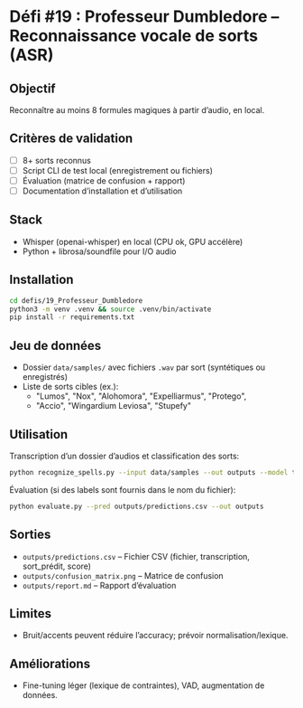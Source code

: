 # Défi #19 : Professeur Dumbledore – Reconnaissance vocale de sorts (ASR)

## Objectif
Reconnaître au moins 8 formules magiques à partir d’audio, en local.

## Critères de validation
- [ ] 8+ sorts reconnus
- [ ] Script CLI de test local (enregistrement ou fichiers)
- [ ] Évaluation (matrice de confusion + rapport)
- [ ] Documentation d’installation et d’utilisation

## Stack
- Whisper (openai-whisper) en local (CPU ok, GPU accélère)
- Python + librosa/soundfile pour I/O audio

## Installation
```bash
cd defis/19_Professeur_Dumbledore
python3 -m venv .venv && source .venv/bin/activate
pip install -r requirements.txt
```

## Jeu de données
- Dossier `data/samples/` avec fichiers `.wav` par sort (syntétiques ou enregistrés)
- Liste de sorts cibles (ex.):
  - "Lumos", "Nox", "Alohomora", "Expelliarmus", "Protego",
  - "Accio", "Wingardium Leviosa", "Stupefy"

## Utilisation
Transcription d’un dossier d’audios et classification des sorts:
```bash
python recognize_spells.py --input data/samples --out outputs --model tiny
```

Évaluation (si des labels sont fournis dans le nom du fichier):
```bash
python evaluate.py --pred outputs/predictions.csv --out outputs
```

## Sorties
- `outputs/predictions.csv` – Fichier CSV (fichier, transcription, sort_prédit, score)
- `outputs/confusion_matrix.png` – Matrice de confusion
- `outputs/report.md` – Rapport d’évaluation

## Limites
- Bruit/accents peuvent réduire l’accuracy; prévoir normalisation/lexique.

## Améliorations
- Fine-tuning léger (lexique de contraintes), VAD, augmentation de données.
